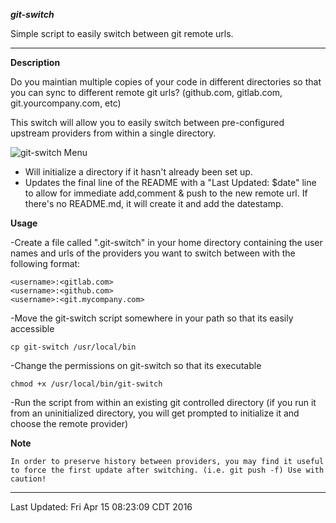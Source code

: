 ***git-switch***

Simple script to easily switch between git remote urls.

----

**Description**

Do you maintian multiple copies of your code in different directories so that you can sync to different remote git urls?  (github.com, gitlab.com, git.yourcompany.com, etc)

This switch will allow you to easily switch between pre-configured upstream providers from within a single directory.  

<img src="http://www.jeffpickell.com/git-switch/images/git-switch_menu.png" alt="git-switch Menu">

- Will initialize a directory if it hasn't already been set up.  
- Updates the final line of the README with a "Last Updated: $date" line to allow for immediate add,comment & push to the new remote url.  If there's no README.md, it will create it and add the datestamp.

**Usage**

-Create a file called ".git-switch" in your home directory containing the user names and urls of the providers you want to switch between with the following format:

```
<username>:<gitlab.com>
<username>:<github.com>
<username>:<git.mycompany.com>
```

-Move the git-switch script somewhere in your path so that its easily accessible

```
cp git-switch /usr/local/bin
```

-Change the permissions on git-switch so that its executable

```
chmod +x /usr/local/bin/git-switch
```

-Run the script from within an existing git controlled directory (if you run it from an uninitialized directory, you will get prompted to initialize it and choose the remote provider)

**Note**

`In order to preserve history between providers, you may find it useful to force the first update after switching. (i.e. git push -f) Use with caution!`

----

Last Updated: Fri Apr 15 08:23:09 CDT 2016
